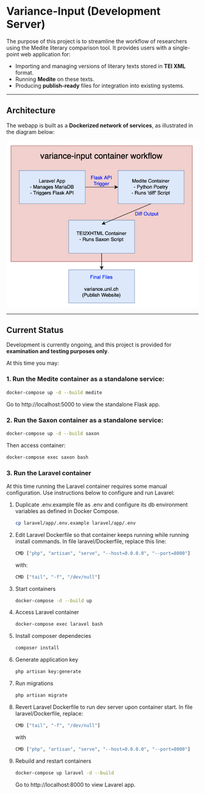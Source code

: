 # Variance-Input (Development Server)

The purpose of this project is to streamline the workflow of researchers using the Medite literary comparison tool. It provides users with a single-point web application for:

- Importing and managing versions of literary texts stored in **TEI XML** format.
- Running **Medite** on these texts.
- Producing **publish-ready** files for integration into existing systems.

---

## Architecture

The webapp is built as a **Dockerized network of services**, as illustrated in the diagram below:

![Variance-Input container diagram](assets/diagram.png)

---

## Current Status

Development is currently ongoing, and this project is provided for **examination and testing purposes only**.

At this time you may:

### 1. Run the Medite container as a standalone service:
```bash
docker-compose up -d --build medite
```
Go to http://localhost:5000 to view the standalone Flask app.

### 2. Run the Saxon container as a standalone service:
```bash
docker-compose up -d --build saxon
```
Then access container:

```bash
docker-compose exec saxon bash
```

### 3. Run the Laravel container

At this time running the Laravel container requires some manual configuration. Use instructions below to configure and run Lavarel:

1. Duplicate .env.example file as .env and configure its db environment variables as defined in Docker Compose.

	```bash
	cp laravel/app/.env.example laravel/app/.env
	```

2. Edit Laravel Dockerfile so that container keeps running while running install commands. In file laravel/Dockerfile, replace this line:

	```bash
	CMD ["php", "artisan", "serve", "--host=0.0.0.0", "--port=8000"]
	```
	with:
	
	```bash
	CMD ["tail", "-f", "/dev/null"]
	```
	
3. Start containers
	
	```bash
	docker-compose -d --build up
	```
	
4. Access Laravel container

	```bash
	docker-compose exec laravel bash
	```

5. Install composer dependecies

	```bash
	composer install
	```
	
6. Generate application key

	```bash
	php artisan key:generate
	```

7. Run migrations

	```bash
	php artisan migrate
	```

8. Revert Laravel Dockerfile to run dev server upon container start. In file laravel/Dockerfile, replace:

	```bash
	CMD ["tail", "-f", "/dev/null"]
	```

	with

	```bash
	CMD ["php", "artisan", "serve", "--host=0.0.0.0", "--port=8000"]
	```

9. Rebuild and restart containers

	```bash
	docker-compose up laravel -d --build
	```
	
	Go to http://localhost:8000 to view Lavarel app.